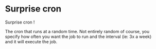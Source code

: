 Surprise cron
=============

Surprise cron !

The cron that runs at a random time. Not entirely random of course, you specify how often you want the job to run and the interval (ie: 3x a week) and it will execute the job.
